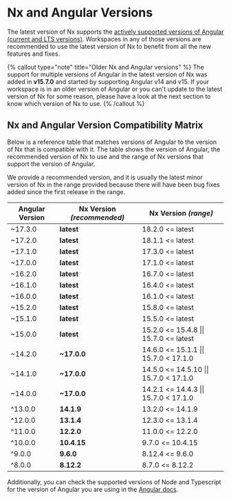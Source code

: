 # Nx and Angular Versions

The latest version of Nx supports the [actively supported versions of Angular (current and LTS versions)](https://angular.dev/reference/releases#actively-supported-versions). Workspaces in any of those versions are recommended to use the latest version of Nx to benefit from all the new features and fixes.

{% callout type="note" title="Older Nx and Angular versions" %}
The support for multiple versions of Angular in the latest version of Nx was added in **v15.7.0** and started by supporting Angular v14 and v15. If your workspace is in an older version of Angular or you can't update to the latest version of Nx for some reason, please have a look at the next section to know which version of Nx to use.
{% /callout %}

## Nx and Angular Version Compatibility Matrix

Below is a reference table that matches versions of Angular to the version of Nx that is compatible with it. The table shows the version of Angular, the recommended version of Nx to use and the range of Nx versions that support the version of Angular.

We provide a recommended version, and it is usually the latest minor version of Nx in the range provided because there will have been bug fixes added since the first release in the range.

| Angular Version | **Nx Version _(recommended)_** | Nx Version _(range)_                   |
| --------------- | ------------------------------ | -------------------------------------- |
| ~17.3.0         | **latest**                     | 18.2.0 <= latest                       |
| ~17.2.0         | **latest**                     | 18.1.1 <= latest                       |
| ~17.1.0         | **latest**                     | 17.3.0 <= latest                       |
| ~17.0.0         | **latest**                     | 17.1.0 <= latest                       |
| ~16.2.0         | **latest**                     | 16.7.0 <= latest                       |
| ~16.1.0         | **latest**                     | 16.4.0 <= latest                       |
| ~16.0.0         | **latest**                     | 16.1.0 <= latest                       |
| ~15.2.0         | **latest**                     | 15.8.0 <= latest                       |
| ~15.1.0         | **latest**                     | 15.5.0 <= latest                       |
| ~15.0.0         | **latest**                     | 15.2.0 <= 15.4.8 \|\| 15.7.0 <= latest |
| ~14.2.0         | **~17.0.0**                    | 14.6.0 <= 15.1.1 \|\| 15.7.0 < 17.1.0  |
| ~14.1.0         | **~17.0.0**                    | 14.5.0 <= 14.5.10 \|\| 15.7.0 < 17.1.0 |
| ~14.0.0         | **~17.0.0**                    | 14.2.1 <= 14.4.3 \|\| 15.7.0 < 17.1.0  |
| ^13.0.0         | **14.1.9**                     | 13.2.0 <= 14.1.9                       |
| ^12.0.0         | **13.1.4**                     | 12.3.0 <= 13.1.4                       |
| ^11.0.0         | **12.2.0**                     | 11.0.0 <= 12.2.0                       |
| ^10.0.0         | **10.4.15**                    | 9.7.0 <= 10.4.15                       |
| ^9.0.0          | **9.6.0**                      | 8.12.4 <= 9.6.0                        |
| ^8.0.0          | **8.12.2**                     | 8.7.0 <= 8.12.2                        |

Additionally, you can check the supported versions of Node and Typescript for the version of Angular you are using in the [Angular docs](https://angular.dev/reference/versions#actively-supported-versions).

